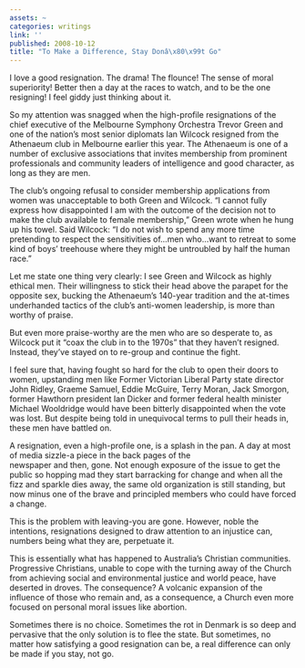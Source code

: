 ```yaml
---
assets: ~
categories: writings
link: ''
published: 2008-10-12
title: "To Make a Difference, Stay Donâ\x80\x99t Go"
---
```

I love a good resignation. The drama! The flounce! The sense of moral
superiority! Better then a day at the races to watch, and to be the one
resigning! I feel giddy just thinking about it.

So my attention was snagged when the high-profile resignations of the
chief executive of the Melbourne Symphony Orchestra Trevor Green and one
of the nation’s most senior diplomats Ian Wilcock resigned from the
Athenaeum club in Melbourne earlier this year. The Athenaeum is one of a
number of exclusive associations that invites membership from prominent
professionals and community leaders of intelligence and good character,
as long as they are men.

The club’s ongoing refusal to consider membership applications from
women was unacceptable to both Green and Wilcock. “I cannot fully
express how disappointed I am with the outcome of the decision not to
make the club available to female membership,” Green wrote when he hung
up his towel. Said Wilcock: “I do not wish to spend any more time
pretending to respect the sensitivities of…men who…want to retreat to
some kind of boys’ treehouse where they might be untroubled by half the
human race.”

Let me state one thing very clearly: I see Green and Wilcock as highly
ethical men. Their willingness to stick their head above the parapet for
the opposite sex, bucking the Athenaeum’s 140-year tradition and the
at-times underhanded tactics of the club’s anti-women leadership, is
more than worthy of praise.

But even more praise-worthy are the men who are so desperate to, as
Wilcock put it “coax the club in to the 1970s” that they haven’t
resigned. Instead, they’ve stayed on to re-group and continue the fight.

I feel sure that, having fought so hard for the club to open their doors
to women, upstanding men like Former Victorian Liberal Party state
director John Ridley, Graeme Samuel, Eddie McGuire, Terry Moran, Jack
Smorgon, former Hawthorn president Ian Dicker and former federal health
minister Michael Wooldridge would have been bitterly disappointed when
the vote was lost. But despite being told in unequivocal terms to pull
their heads in, these men have battled on.

A resignation, even a high-profile one, is a splash in the pan. A day at
most of media sizzle-a piece in the back pages of the \
newspaper and then, gone. Not enough exposure of the issue to get the
public so hopping mad they start barracking for change and when all the
fizz and sparkle dies away, the same old organization is still standing,
but now minus one of the brave and principled members who could have
forced a change.

This is the problem with leaving-you are gone. However, noble the
intentions, resignations designed to draw attention to an injustice can,
numbers being what they are, perpetuate it.

This is essentially what has happened to Australia’s Christian
communities. Progressive Christians, unable to cope with the turning
away of the Church from achieving social and environmental justice and
world peace, have deserted in droves. The consequence? A volcanic
expansion of the influence of those who remain and, as a consequence, a
Church even more focused on personal moral issues like abortion.

Sometimes there is no choice. Sometimes the rot in Denmark is so deep
and pervasive that the only solution is to flee the state. But
sometimes, no matter how satisfying a good resignation can be, a real
difference can only be made if you stay, not go.